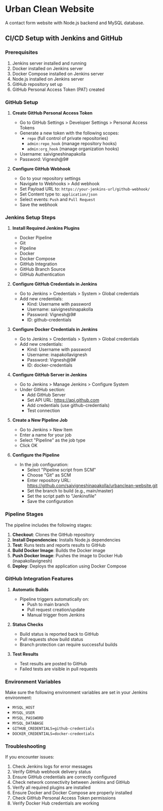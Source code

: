 # Urban Clean Website

A contact form website with Node.js backend and MySQL database.

## CI/CD Setup with Jenkins and GitHub

### Prerequisites
1. Jenkins server installed and running
2. Docker installed on Jenkins server
3. Docker Compose installed on Jenkins server
4. Node.js installed on Jenkins server
5. GitHub repository set up
6. GitHub Personal Access Token (PAT) created

### GitHub Setup

1. **Create GitHub Personal Access Token**
   - Go to GitHub Settings > Developer Settings > Personal Access Tokens
   - Generate a new token with the following scopes:
     - `repo` (full control of private repositories)
     - `admin:repo_hook` (manage repository hooks)
     - `admin:org_hook` (manage organization hooks)
   - Username: saivigneshinapakolla
   - Password: Vignesh@9#

2. **Configure GitHub Webhook**
   - Go to your repository settings
   - Navigate to Webhooks > Add webhook
   - Set Payload URL to: `https://your-jenkins-url/github-webhook/`
   - Set Content type to: `application/json`
   - Select events: `Push` and `Pull Request`
   - Save the webhook

### Jenkins Setup Steps

1. **Install Required Jenkins Plugins**
   - Docker Pipeline
   - Git
   - Pipeline
   - Docker
   - Docker Compose
   - GitHub Integration
   - GitHub Branch Source
   - GitHub Authentication

2. **Configure GitHub Credentials in Jenkins**
   - Go to Jenkins > Credentials > System > Global credentials
   - Add new credentials:
     - Kind: Username with password
     - Username: saivigneshinapakolla
     - Password: Vignesh@9#
     - ID: github-credentials

3. **Configure Docker Credentials in Jenkins**
   - Go to Jenkins > Credentials > System > Global credentials
   - Add new credentials:
     - Kind: Username with password
     - Username: inapakollavignesh
     - Password: Vignesh@9#
     - ID: docker-credentials

4. **Configure GitHub Server in Jenkins**
   - Go to Jenkins > Manage Jenkins > Configure System
   - Under GitHub section:
     - Add GitHub Server
     - Set API URL: https://api.github.com
     - Add credentials (use github-credentials)
     - Test connection

5. **Create a New Pipeline Job**
   - Go to Jenkins > New Item
   - Enter a name for your job
   - Select "Pipeline" as the job type
   - Click OK

6. **Configure the Pipeline**
   - In the job configuration:
     - Select "Pipeline script from SCM"
     - Choose "Git" as SCM
     - Enter repository URL: https://github.com/saivigneshinapakolla/urbanclean-website.git
     - Set the branch to build (e.g., main/master)
     - Set the script path to "Jenkinsfile"
     - Save the configuration

### Pipeline Stages

The pipeline includes the following stages:
1. **Checkout**: Clones the GitHub repository
2. **Install Dependencies**: Installs Node.js dependencies
3. **Test**: Runs tests and reports results to GitHub
4. **Build Docker Image**: Builds the Docker image
5. **Push Docker Image**: Pushes the image to Docker Hub (inapakollavignesh)
6. **Deploy**: Deploys the application using Docker Compose

### GitHub Integration Features

1. **Automatic Builds**
   - Pipeline triggers automatically on:
     - Push to main branch
     - Pull request creation/update
     - Manual trigger from Jenkins

2. **Status Checks**
   - Build status is reported back to GitHub
   - Pull requests show build status
   - Branch protection can require successful builds

3. **Test Results**
   - Test results are posted to GitHub
   - Failed tests are visible in pull requests

### Environment Variables

Make sure the following environment variables are set in your Jenkins environment:
- `MYSQL_HOST`
- `MYSQL_USER`
- `MYSQL_PASSWORD`
- `MYSQL_DATABASE`
- `GITHUB_CREDENTIALS=github-credentials`
- `DOCKER_CREDENTIALS=docker-credentials`

### Troubleshooting

If you encounter issues:
1. Check Jenkins logs for error messages
2. Verify GitHub webhook delivery status
3. Ensure GitHub credentials are correctly configured
4. Check network connectivity between Jenkins and GitHub
5. Verify all required plugins are installed
6. Ensure Docker and Docker Compose are properly installed
7. Check GitHub Personal Access Token permissions
8. Verify Docker Hub credentials are working 